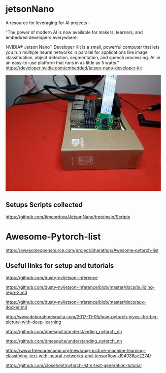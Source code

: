 # jetsonNano
A resource for leveraging for AI projects - 

"The power of modern AI is now available for makers, learners, and embedded developers everywhere.

NVIDIA® Jetson Nano™ Developer Kit is a small, powerful computer that lets you run multiple neural networks in parallel for applications like image classification, object detection, segmentation, and speech processing. All in an easy-to-use platform that runs in as little as 5 watts." 
https://developer.nvidia.com/embedded/jetson-nano-developer-kit

![Jetsonnano](https://github.com/timcordova/jetsonNano/blob/main/references/IMG_20201127_111507.jpg)

## Setups Scripts collected 
https://github.com/timcordova/JetsonNano/tree/main/Scripts

# Awesome-Pytorch-list
https://awesomeopensource.com/project/bharathgs/Awesome-pytorch-list

## Useful links for setup and tutorials 
https://github.com/dusty-nv/jetson-inference

https://github.com/dusty-nv/jetson-inference/blob/master/docs/building-repo-2.md

https://github.com/dusty-nv/jetson-inference/blob/master/docs/aux-docker.md

http://www.deborahmesquita.com/2017-11-05/how-pytorch-gives-the-big-picture-with-deep-learning

https://github.com/dmesquita/understanding_pytorch_nn

https://github.com/dmesquita/understanding_pytorch_nn

https://www.freecodecamp.org/news/big-picture-machine-learning-classifying-text-with-neural-networks-and-tensorflow-d94036ac2274/

https://github.com/closeheat/pytorch-lstm-text-generation-tutorial
